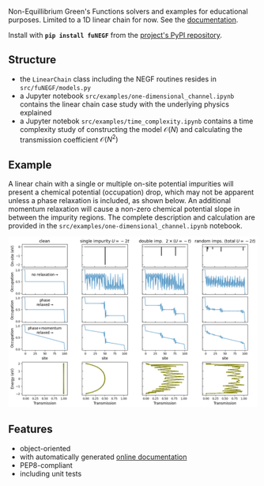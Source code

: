 Non-Equillibrium Green's Functions solvers and examples for educational purposes. Limited to a 1D linear chain for now.
See the [documentation](https://funegf.readthedocs.io/en/latest/).

Install with **```pip install fuNEGF```** from the [project's PyPI repository](https://pypi.org/project/fuNEGF/).

## Structure
* the ```LinearChain``` class including the NEGF routines resides in ```src/fuNEGF/models.py```
* a Jupyter notebook ```src/examples/one-dimensional_channel.ipynb``` contains the linear chain case study with the underlying physics explained
* a Jupyter notebok ```src/examples/time_complexity.ipynb``` contains a time complexity study of constructing the model $\mathcal{O}(N)$ and calculating the transmission coefficient $\mathcal{O}(N^2)$

## Example
A linear chain with a single or multiple on-site potential impurities will present a chemical potential (occupation) drop, which may not be apparent unless a phase relaxation is included, as shown below.
An additional momentum relaxation will cause a non-zero chemical potential slope in between the impurity regions.
The complete description and calculation are provided in the ```src/examples/one-dimensional_channel.ipynb``` notebook.

![example](./example.png)

## Features
* object-oriented
* with automatically generated [online documentation](https://funegf.readthedocs.io/en/latest/)
* PEP8-compliant
* including unit tests
